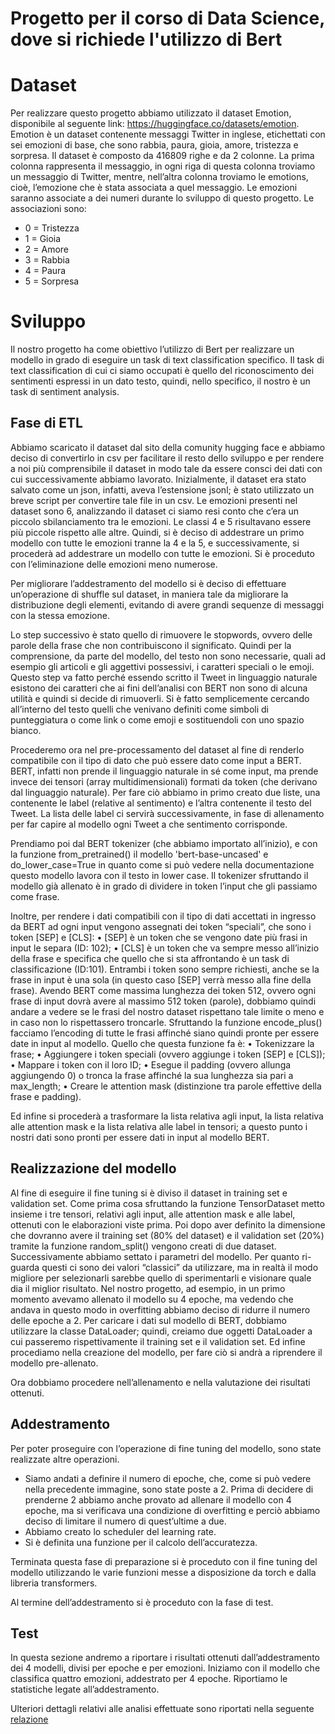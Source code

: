 # Progetto per il corso di Data Science, dove si richiede l'utilizzo di Bert
# Dataset
Per realizzare questo progetto abbiamo utilizzato il dataset Emotion, disponibile al seguente link: 
https://huggingface.co/datasets/emotion.
Emotion è un dataset contenente messaggi Twitter in inglese, etichettati con sei emozioni di base, che sono rabbia, paura, gioia, amore, tristezza e sorpresa. 
Il dataset è composto da 416809 righe e da 2 colonne. La prima colonna rappresenta il messaggio, in ogni riga di questa colonna troviamo un messaggio di Twitter, mentre, nell’altra colonna troviamo le emotions, 
cioè, l’emozione che è stata associata a quel messaggio.
Le emozioni saranno associate a dei numeri durante lo sviluppo di questo progetto.
Le associazioni sono:

 - 0 = Tristezza 
 - 1 = Gioia 
 - 2 = Amore 
 - 3 = Rabbia 
 - 4 = Paura 
 - 5 = Sorpresa
# Sviluppo
Il nostro progetto ha come obiettivo l’utilizzo di Bert per realizzare un modello in grado di eseguire un task di text classification specifico.
Il task di text classification di cui ci siamo occupati è quello del riconoscimento dei sentimenti espressi in un dato testo, quindi, nello specifico, il nostro è un task di sentiment analysis. 
## Fase di ETL
Abbiamo scaricato il dataset dal sito della comunity hugging face e abbiamo deciso di convertirlo in csv per facilitare il resto dello sviluppo e per rendere a noi più comprensibile il dataset in modo tale da essere consci dei dati con cui successivamente abbiamo lavorato. Inizialmente, il dataset era stato salvato come un json, infatti, aveva l’estensione jsonl; è stato utilizzato un breve script per convertire tale file in un csv.
Le emozioni presenti nel dataset sono 6, analizzando il dataset ci siamo resi conto che c’era un piccolo sbilanciamento tra le emozioni. Le classi 4 e 5 risultavano essere più piccole rispetto alle altre. Quindi, si è deciso di addestrare un primo modello con tutte le emozioni tranne la 4 e la 5, e successivamente, si procederà ad addestrare un modello con tutte le emozioni.
Si è proceduto con l’eliminazione delle emozioni meno numerose.

Per migliorare l’addestramento del modello si è deciso di effettuare un’operazione di shuffle sul dataset, in maniera tale da migliorare la distribuzione degli elementi, evitando di avere grandi sequenze di messaggi con la stessa emozione.

Lo step successivo è stato quello di rimuovere le stopwords, ovvero delle parole della frase che non contribuiscono il significato. Quindi per la comprensione, da parte del modello, del testo non sono necessarie, quali ad esempio gli articoli e gli aggettivi possessivi, i caratteri speciali o le emoji.
Questo step va fatto perché essendo scritto il Tweet in linguaggio naturale esistono dei caratteri che ai fini dell’analisi con BERT non sono di alcuna utilità e quindi si decide di rimuoverli.
Si è fatto semplicemente cercando all’interno del testo quelli che venivano definiti come simboli di punteggiatura o come link o come emoji e sostituendoli con uno spazio bianco.

Procederemo ora nel pre-processamento del dataset al fine di renderlo compatibile con il tipo di dato che può essere dato come input a BERT.
BERT, infatti non prende il linguaggio naturale in sé come input, ma prende invece dei tensori (array multidimensionali) formati da token (che derivano dal linguaggio naturale).
Per fare ciò abbiamo in primo creato due liste, una contenente le label (relative al sentimento) e l’altra contenente il testo del Tweet. La lista delle label ci servirà successivamente, in fase di allenamento per far capire al modello ogni Tweet a che sentimento corrisponde.


Prendiamo poi dal BERT tokenizer (che abbiamo importato all’inizio), e con la funzione from_pretrained() il modello 'bert-base-uncased' e do_lower_case=True in quanto come si può vedere nella documentazione questo modello lavora con il testo in lower case.
Il tokenizer sfruttando il modello già allenato è in grado di dividere in token l’input che gli passiamo come frase. 

Inoltre, per rendere i dati compatibili con il tipo di dati accettati in ingresso da BERT ad ogni input vengono assegnati dei token “speciali”, che sono i token [SEP] e [CLS]:
• [SEP] è un token che se vengono date più frasi in input le separa (ID: 102);
• [CLS] è un token che va sempre messo all’inizio della frase e specifica che quello che si sta affrontando è un task di classificazione (ID:101).
Entrambi i token sono sempre richiesti, anche se la frase in input è una sola (in questo caso [SEP] verrà messo alla fine della frase).
Avendo BERT come massima lunghezza dei token 512, ovvero ogni frase di input dovrà avere al massimo 512 token (parole), dobbiamo quindi andare a vedere se le frasi del nostro dataset rispettano tale limite o meno e in caso non lo rispettassero troncarle.
Sfruttando la funzione encode_plus() facciamo l’encoding di tutte le frasi affinché siano quindi pronte per essere date in input al modello.
Quello che questa funzione fa è:
• Tokenizzare la frase;
• Aggiungere i token speciali (ovvero aggiunge i token [SEP] e [CLS]);
• Mappare i token con il loro ID;
• Esegue il padding (ovvero allunga aggiungendo 0) o tronca la frase affinché la sua lunghezza sia pari 
a max_length;
• Creare le attention mask (distinzione tra parole effettive della frase e padding).


Ed infine si procederà a trasformare la lista relativa agli input, la lista relativa alle attention mask e la lista relativa alle label in tensori; a questo punto i nostri dati sono pronti per essere dati in input al modello BERT.
## Realizzazione del modello
Al fine di eseguire il fine tuning si è diviso il dataset in training set e validation set.
Come prima cosa sfruttando la funzione TensorDataset metto insieme i tre 
tensori, relativi agli input, alle attention mask e alle label, ottenuti con le elaborazioni viste prima.
Poi dopo aver definito la dimensione che dovranno avere il training set (80% del dataset) e il validation set (20%) tramite la funzione random_split() vengono creati di due dataset.
Successivamente abbiamo settato i parametri del modello. Per quanto ri-
guarda questi ci sono dei valori “classici” da utilizzare, ma in realtà il modo migliore per selezionarli sarebbe quello di sperimentarli e visionare quale dia il miglior risultato.
Nel nostro progetto, ad esempio, in un primo momento avevamo allenato il modello su 4 epoche, ma vedendo che andava in questo modo in overfitting abbiamo deciso di ridurre il numero delle epoche a 2.
Per caricare i dati sul modello di BERT, dobbiamo utilizzare la classe DataLoader; quindi, creiamo due oggetti DataLoader a cui passeremo rispettivamente il training set e il validation set.
Ed infine procediamo nella creazione del modello, per fare ciò si andrà a riprendere il modello pre-allenato.

Ora dobbiamo procedere nell’allenamento e nella valutazione dei risultati ottenuti.
## Addestramento
Per poter proseguire con l’operazione di fine tuning del modello, sono state realizzate altre operazioni.

 -  Siamo andati a definire il numero di epoche, che, come si può vedere nella precedente immagine, sono state poste a 2. Prima di decidere di prenderne 2 abbiamo anche provato ad allenare il modello con 4 epoche, ma si verificava una condizione di overfitting e perciò abbiamo deciso di limitare il numero di quest’ultime a due. 
-  Abbiamo creato lo scheduler del learning rate.
-  Si è definita una funzione per il calcolo dell’accuratezza.


Terminata questa fase di preparazione si è proceduto con il fine tuning del modello utilizzando le varie funzioni messe a disposizione da torch e dalla libreria transformers. 

Al termine dell’addestramento si è proceduto con la fase di test.
## Test
In questa sezione andremo a riportare i risultati ottenuti dall’addestramento dei 4 modelli, divisi per epoche 
e per emozioni. Iniziamo con il modello che classifica quattro emozioni, addestrato per 4 epoche. Riportiamo 
le statistiche legate all’addestramento.

Ulteriori dettagli relativi alle analisi effettuate sono riportati nella seguente [relazione](https://github.com/ChiaraAmalia/ProgettoBert/blob/main/Relazione_Bert.pdf)
